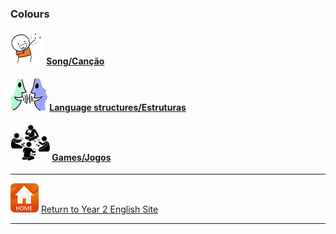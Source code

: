 ### Colours

#### ![sing](/images/sing.png) [Song/Canção](https://tangerina-pt.github.io/English/Colours_B_song)
#### ![talk](/images/talk.png) [Language structures/Estruturas](https://tangerina-pt.github.io/English/Colours_B_ls)
#### ![silh_game](/images/silh_game.jpg) [Games/Jogos](https://tangerina-pt.github.io/English/Colours_B_g)

***
[![home](/images/home.PNG)](https://tangerina-pt.github.io/English/Year2) [Return to Year 2 English Site](https://tangerina-pt.github.io/English/Year2)

***
